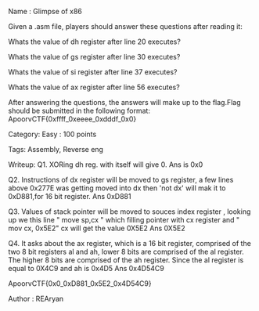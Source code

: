Name : Glimpse of x86


Given a .asm file, players should answer these questions after reading it:

Whats the value of dh register after line 20 executes?

Whats the value of gs register after line 30 executes?

Whats the value of si register after line 37 executes?

Whats the value of ax register after line 56 executes?

After answering the questions, the answers will make up to the flag.Flag should be submitted in the following format: ApoorvCTF{0xffff_0xeeee_0xdddf_0x0}


Category: Easy : 100 points

Tags: Assembly, Reverse eng

Writeup:
Q1. XORing dh reg. with itself will give 0. Ans is 0x0

Q2. Instructions of dx register will be moved to gs register, a few lines above 0x277E was getting moved into dx then 'not dx' will mak it to 0xD881,for 16 bit register. Ans 0xD881


Q3. Values of stack pointer will be moved to souces index register , looking up we this line " move sp,cx " which filling pointer with cx register and " mov cx, 0x5E2" cx will get the value 0X5E2
    Ans 0X5E2

Q4. It asks about the ax register, which is a 16 bit register, comprised of the two 8 bit registers al and ah, lower 8 bits are comprised of the al register. The higher 8 bits are comprised of the ah register. Since the al register is equal to 0X4C9 and ah is 0x4D5
Ans 0x4D54C9


ApoorvCTF{0x0_0xD881_0x5E2_0x4D54C9}

Author : REAryan